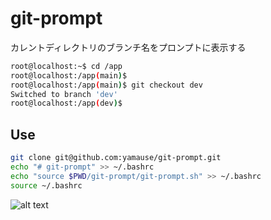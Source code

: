 # git-prompt

カレントディレクトリのブランチ名をプロンプトに表示する

```sh
root@localhost:~$ cd /app
root@localhost:/app(main)$
root@localhost:/app(main)$ git checkout dev
Switched to branch 'dev'
root@localhost:/app(dev)$
```

## Use

```sh
git clone git@github.com:yamause/git-prompt.git
echo "# git-prompt" >> ~/.bashrc
echo "source $PWD/git-prompt/git-prompt.sh" >> ~/.bashrc
source ~/.bashrc
```
![alt text](demo.gif)
